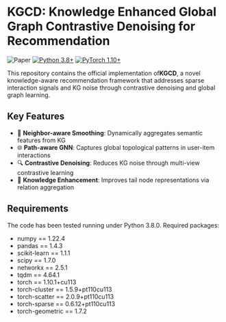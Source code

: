 # KGCD: Knowledge Enhanced Global Graph Contrastive Denoising for Recommendation

![Paper](https://img.shields.io/badge/Paper-ICIC%202025-blue)
[![Python 3.8+](https://img.shields.io/badge/Python-3.8%2B-green)](https://www.python.org/)
[![PyTorch 1.10+](https://img.shields.io/badge/PyTorch-1.10%2B-red)](https://pytorch.org/)

This repository contains the official implementation of ​**KGCD**, a novel knowledge-aware recommendation framework that addresses sparse interaction signals and KG noise through contrastive denoising and global graph learning.


## Key Features
- 🧠 ​**Neighbor-aware Smoothing**: Dynamically aggregates semantic features from KG
- 🌐 ​**Path-aware GNN**: Captures global topological patterns in user-item interactions
- 🔍 ​**Contrastive Denoising**: Reduces KG noise through multi-view contrastive learning
- 🚀 ​**Knowledge Enhancement**: Improves tail node representations via relation aggregation


## Requirements
The code has been tested running under Python 3.8.0. Required packages:
- numpy == 1.22.4
- pandas == 1.4.3
- scikit-learn == 1.1.1
- scipy == 1.7.0
- networkx == 2.5.1
- tqdm == 4.64.1  
- torch == 1.10.1+cu113
- torch-cluster == 1.5.9+pt110cu113
- torch-scatter == 2.0.9+pt110cu113
- torch-sparse == 0.6.12+pt110cu113
- torch-geometric == 1.7.2 

